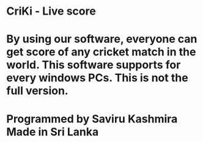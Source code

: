 # CriKi - Live score
By using our software, everyone can get score of any cricket match in the world. This software supports for every windows PCs.
This is not the full version.
==================================================
Programmed by Saviru Kashmira
Made in Sri Lanka
==================================================
